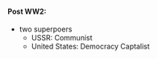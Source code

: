 #### Post WW2:
 - two superpoers 
	 - USSR: Communist
	 - United States: Democracy Captalist
<!--stackedit_data:
eyJoaXN0b3J5IjpbMTg0NDg0NTIxOF19
-->